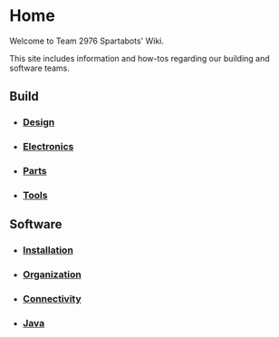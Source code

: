 # Home
Welcome to Team 2976 Spartabots' Wiki.

This site includes information and how-tos regarding our building and software teams.

## Build
- ### [Design](/Design)

- ### [Electronics](/Electronics)

- ### [Parts](/Parts)

- ### [Tools](/Tools)

## Software
- ### [Installation](/Installation)

- ### [Organization](/Organization)

- ### [Connectivity](/Connectivity)

- ### [Java](/Java)

